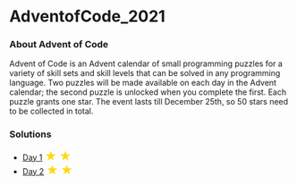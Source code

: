 # AdventofCode_2021
### About Advent of Code
Advent of Code is an Advent calendar of small programming puzzles for a variety of skill sets and skill levels that can be solved in any programming language.
Two puzzles will be made available on each day in the Advent calendar; the second puzzle is unlocked when you complete the first. Each puzzle grants one star.
The event lasts till December 25th, so 50 stars need to be collected in total.

### Solutions
<ul>
  <li><a href = "https://github.com/Santhoshi-Ravi/AdventofCode_2021/blob/main/Solutions/Day1_solution.py">Day 1</a>  <span style="font-size:150%;color:#FFD700;">&starf;</span> <span style="font-size:150%;color:#FFD700;">&starf;</span></li>
  <li><a href = "https://github.com/Santhoshi-Ravi/AdventofCode_2021/blob/main/Solutions/Day2_solution.py">Day 2</a> <span style="font-size:150%;color:#FFD700;">&starf;</span> <span style="font-size:150%;color:#FFD700;">&starf;</span></li>
